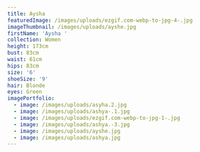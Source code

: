 ```yaml
---
title: Aysha
featuredImage: /images/uploads/ezgif.com-webp-to-jpg-4-.jpg
imageThumbnail: /images/uploads/ayshe.jpg
firstName: 'Aysha '
collection: Women
height: 173cm
bust: 83cm
waist: 61cm
hips: 83cm
size: '6'
shoeSize: '9'
hair: Blonde
eyes: Green
imagePortfolio:
  - image: /images/uploads/asyha.2.jpg
  - image: /images/uploads/ashya-.1.jpg
  - image: /images/uploads/ezgif.com-webp-to-jpg-1-.jpg
  - image: /images/uploads/ashya.-3.jpg
  - image: /images/uploads/ayshe.jpg
  - image: /images/uploads/ashya.jpg
---
```


